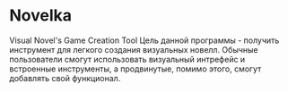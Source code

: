 # Novelka
Visual Novel's Game Creation Tool
Цель данной программы - получить инструмент для легкого создания визуальных новелл.
Обычные пользователи смогут использовать визуальный интрефейс и встроенные инструменты, а продвинутые, помимо этого, смогут добавлять свой функционал.
